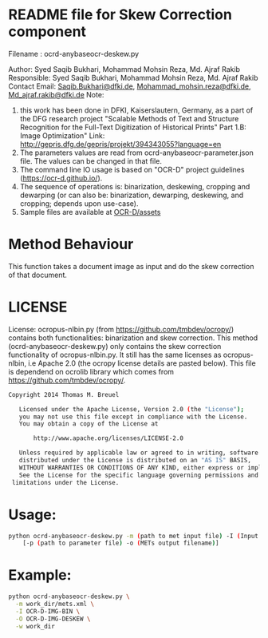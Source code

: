 # README file for Skew Correction component

Filename : ocrd-anybaseocr-deskew.py

Author: Syed Saqib Bukhari, Mohammad Mohsin Reza, Md. Ajraf Rakib
Responsible: Syed Saqib Bukhari, Mohammad Mohsin Reza, Md. Ajraf Rakib
Contact Email: Saqib.Bukhari@dfki.de, Mohammad_mohsin.reza@dfki.de, Md_ajraf.rakib@dfki.de
Note: 
1. this work has been done in DFKI, Kaiserslautern, Germany, as a part of the DFG research project "Scalable Methods of Text and Structure Recognition for the Full-Text Digitization of Historical Prints" Part 1.B: Image Optimization"
Link: http://gepris.dfg.de/gepris/projekt/394343055?language=en
2. The parameters values are read from ocrd-anybaseocr-parameter.json file. The values can be changed in that file.
3. The command line IO usage is based on "OCR-D" project guidelines (https://ocr-d.github.io/). 
4. The sequence of operations is: binarization, deskewing, cropping and dewarping (or can also be: binarization, dewarping, deskewing, and cropping; depends upon use-case).
5. Sample files are available at [OCR-D/assets](https://github.com/OCR-D/ocrd-assets/tree/master/data/dfki-testdata)

# Method Behaviour 
This function takes a document image as input and do the skew correction of that document.

# LICENSE
License: ocropus-nlbin.py (from https://github.com/tmbdev/ocropy/) contains both functionalities: binarization and skew correction. This method (ocrd-anybaseocr-deskew.py) only contains the skew correction functionality of ocropus-nlbin.py. It still has the same licenses as ocropus-nlbin, i.e Apache 2.0 (the ocropy license details are pasted below).
This file is dependend on ocrolib library which comes from https://github.com/tmbdev/ocropy/. 
```sh
Copyright 2014 Thomas M. Breuel

   Licensed under the Apache License, Version 2.0 (the "License");
   you may not use this file except in compliance with the License.
   You may obtain a copy of the License at

       http://www.apache.org/licenses/LICENSE-2.0

   Unless required by applicable law or agreed to in writing, software
   distributed under the License is distributed on an "AS IS" BASIS,
   WITHOUT WARRANTIES OR CONDITIONS OF ANY KIND, either express or implied.
   See the License for the specific language governing permissions and
 limitations under the License.
```

# Usage:
```sh
python ocrd-anybaseocr-deskew.py -m (path to met input file) -I (Input group name) -O (Output group name) -w (Working directory)
	[-p (path to parameter file) -o (METs output filename)]
```

# Example: 
```sh
python ocrd-anybaseocr-deskew.py \
  -m work_dir/mets.xml \
  -I OCR-D-IMG-BIN \
  -O OCR-D-IMG-DESKEW \
  -w work_dir
```
